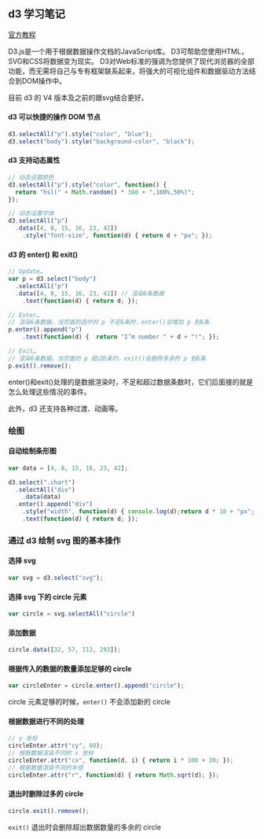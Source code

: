 ## d3 学习笔记

[官方教程](<https://github.com/d3/d3/wiki/Tutorials?_blank>)

D3.js是一个用于根据数据操作文档的JavaScript库。 D3可帮助您使用HTML，SVG和CSS将数据变为现实。 D3对Web标准的强调为您提供了现代浏览器的全部功能，而无需将自己与专有框架联系起来，将强大的可视化组件和数据驱动方法结合到DOM操作中。

目前 d3 的 V4 版本及之前的跟svg结合更好。

#### d3 可以快捷的操作 DOM 节点

```js
d3.selectAll("p").style("color", "blue");
d3.select("body").style("background-color", "black");
```

#### d3 支持动态属性

```js
// 动态设置颜色
d3.selectAll("p").style("color", function() {
  return "hsl(" + Math.random() * 360 + ",100%,50%)";
});

// 动态设置字体
d3.selectAll("p")
  .data([4, 8, 15, 16, 23, 42])
    .style("font-size", function(d) { return d + "px"; });
```

#### d3 的 enter() 和 exit()

```js
// Update…
var p = d3.select("body")
  .selectAll("p")
  .data([4, 8, 15, 16, 23, 42]) // 渲染6条数据
    .text(function(d) { return d; });

// Enter…
// 渲染6条数据，当页面的选中的 p 不足6条时，enter()会增加 p 到6条
p.enter().append("p")
    .text(function(d) {  return "I’m number " + d + "!"; });

// Exit…
// 渲染6条数据，当页面的 p 超过6条时，exit()会删除多余的 p 到6条
p.exit().remove();
```

enter()和exit()处理的是数据渲染时，不足和超过数据条数时，它们后面接的就是怎么处理这些情况的事件。

此外，d3 还支持各种过渡、动画等。

### 绘图

####  自动绘制条形图

```js
var data = [4, 8, 15, 16, 23, 42];

d3.select(".chart")
  .selectAll("div")
    .data(data)
  .enter().append("div")
    .style("width", function(d) { console.log(d);return d * 10 + "px"; })
    .text(function(d) { return d; });
```



### 通过 d3 绘制 svg 图的基本操作

#### 选择 svg

```js
var svg = d3.select("svg");
```

#### 选择 svg 下的 circle 元素

```js
var circle = svg.selectAll("circle")
```

#### 添加数据

```js
circle.data([32, 57, 112, 293]);
```

#### 根据传入的数据的数量添加足够的 circle

```js
var circleEnter = circle.enter().append("circle");
```

circle 元素足够的时候，`enter()` 不会添加新的 circle

#### 根据数据进行不同的处理

```js
// y 坐标
circleEnter.attr("cy", 60);
// 根据数据渲染不同的 x 坐标
circleEnter.attr("cx", function(d, i) { return i * 100 + 30; });
// 根据数据渲染不同的半径
circleEnter.attr("r", function(d) { return Math.sqrt(d); });
```

#### 退出时删除过多的 circle

```js
circle.exit().remove();
```

`exit()` 退出时会删除超出数据数量的多余的 circle